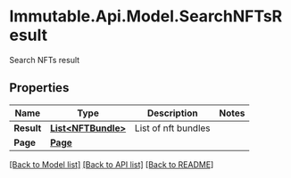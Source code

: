# Immutable.Api.Model.SearchNFTsResult
Search NFTs result

## Properties

Name | Type | Description | Notes
------------ | ------------- | ------------- | -------------
**Result** | [**List&lt;NFTBundle&gt;**](NFTBundle.md) | List of nft bundles | 
**Page** | [**Page**](Page.md) |  | 

[[Back to Model list]](../README.md#documentation-for-models) [[Back to API list]](../README.md#documentation-for-api-endpoints) [[Back to README]](../README.md)

